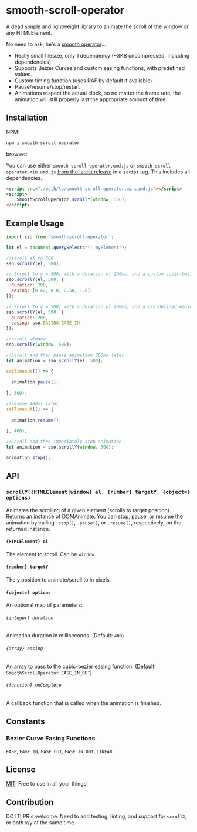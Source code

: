 # smooth-scroll-operator
A dead simple and lightweight library to animate the scroll of the window or any HTMLElement.

No need to ask, he's a [smooth operator](https://www.youtube.com/watch?v=4TYv2PhG89A)...

- Really small filesize, only 1 dependency (~3KB uncompressed, including dependencies). 
- Supports Beizer Curves and custom easing functions, with predefined values. 
- Custom timing function (uses RAF by default if available) 
- Pause/resume/stop/restart 
- Animations respect the actual clock, so no matter the frame rate, the animation will still properly last the appropriate amount of time.

## Installation

NPM:

```bash
npm i smooth-scroll-operator
```

browser:

You can use either `smooth-scroll-operator.umd.js` or `smooth-scroll-operator.min.umd.js` 
[from the latest release](https://github.com/mhweiner/smooth-scroll-operator/releases) in a `script` tag.
This includes all dependencies.

```html
<script src="./path/to/smooth-scroll-operator.min.umd.js"></script>
<script>
    SmoothScrollOperator.scrollY(window, 500);
</script>
```

## Example Usage

```javascript
import sso from 'smooth-scroll-operator';

let el = document.querySelector('.myElement');

//scroll el to 500
sso.scrollY(el, 500);

// Scroll to y = 500, with a duration of 200ms, and a custom cubic-bezier easing function:
sso.scrollY(el, 500, {
  duration: 200,
  easing: [0.42, 0.0, 0.58, 1.0]
});

// Scroll to y = 500, with a duration of 200ms, and a pre-defined easing function.
sso.scrollY(el, 500, {
  duration: 200,
  easing: sso.EASING.EASE_IN
});

//scroll window
sso.scrollY(window, 500);

//Scroll and then pause animation 300ms later.
let animation = sso.scrollY(el, 500);

setTimeout(() => {
  
  animation.pause();
  
}, 300);

//resume 400ms later.
setTimeout(() => {
  
  animation.resume();
  
}, 400);

//Scroll and then immediately stop animation
let animation = sso.scrollY(window, 500);

animation.stop();
```

## API

### `scrollY({HTMLElement|window} el, {number} targetY, {object=} options)`

Animates the scrolling of a given element (scrolls to target position). Returns an instance of [DOMAnimate](https://github.com/mhweiner/dom-animate).
You can stop, pause, or resume the animation by calling `.stop()`, `.pause()`, or `.resume()`, respectively, on the returned instance.

#### `{HTMLElement} el`

The element to scroll. Can be `window`.

#### `{number} targetY`

The y position to animate/scroll to in pixels.

#### `{object=} options`

An optional map of parameters:

###### `{integer} duration`

Animation duration in milliseconds. (Default: `400`)

###### `{array} easing`

An array to pass to the cubic-bezier easing function. (Default: `SmoothScrollOperator.EASE_IN_OUT`)

###### `{function} onComplete`

A callback function that is called when the animation is finished.

## Constants

### Bezier Curve Easing Functions

`EASE`, `EASE_IN`, `EASE_OUT`, `EASE_IN_OUT`, `LINEAR`

## License

[MIT](https://github.com/mhweiner/mr-router/blob/master/LICENSE). Free to use in all your things!

## Contribution

DO IT! PR's welcome. Need to add testing, linting, and support for `scrollX`, or both x/y at the same time.